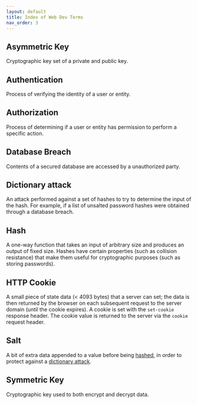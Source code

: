 ```yaml
---
layout: default
title: Index of Web Dev Terms
nav_order: 3
---
```


## Asymmetric Key

Cryptographic key set of a private and public key.

## Authentication

Process of verifying the identity of a user or entity.

## Authorization

Process of determining if a user or entity has permission to perform a specific action.

## Database Breach

Contents of a secured database are accessed by a unauthorized party.

## Dictionary attack

An attack performed against a set of hashes to try to determine the input of the hash. For example, if a list of unsalted password hashes were obtained through a database breach.

## Hash

A one-way function that takes an input of arbitrary size and produces an output of fixed size. Hashes have certain properties (such as collision resistance) that make them useful for cryptographic purposes (such as storing passwords).

## HTTP Cookie

A small piece of state data (< 4093 bytes) that a server can set; the data is then returned by the browser on each subsequent request to the server domain (until the cookie expires). A cookie is set with the `set-cookie` response header. The cookie value is returned to the server via the `cookie` request header.

## Salt

A bit of extra data appended to a value before being [hashed](#hash), in order to protect against a [dictionary attack](#dictionary-attack).

## Symmetric Key

Cryptographic key used to both encrypt and decrypt data.
